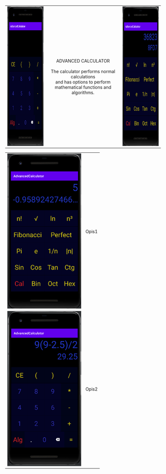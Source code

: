 <center>
<table><tr><td>
<img src="https://github.com/Biniobiniasty/AdvancedCalculator/blob/master/Screenshoot/1.png" height="450" width="300"/>
  </td><td style="text-align: center">
  ADVANCED CALCULATOR<br /><br />
  The calculator performs normal calculations<br /> and has options to perform mathematical functions and algorithms.
  </td><td>
      <img src="https://github.com/Biniobiniasty/AdvancedCalculator/blob/master/Screenshoot/3.png" height="450" width="300"/>
  </td></tr>
  </table>

  
  
  <table><tr><td>
    <img src="https://github.com/Biniobiniasty/AdvancedCalculator/blob/master/Screenshoot/4.png" height="500"/>
    </td><td>
    Opis1
    </td></tr><tr><td>
    <img src="https://github.com/Biniobiniasty/AdvancedCalculator/blob/master/Screenshoot/2.png" height="500"/>
    </td><td>
    Opis2
    </td></tr>
  </table>
  
</center>

